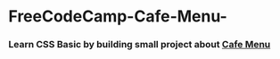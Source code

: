 # FreeCodeCamp-Cafe-Menu-
### Learn CSS Basic by building small project about [Cafe Menu](https://zenab12.github.io/FreeCodeCamp-Cafe-Menu-/)
